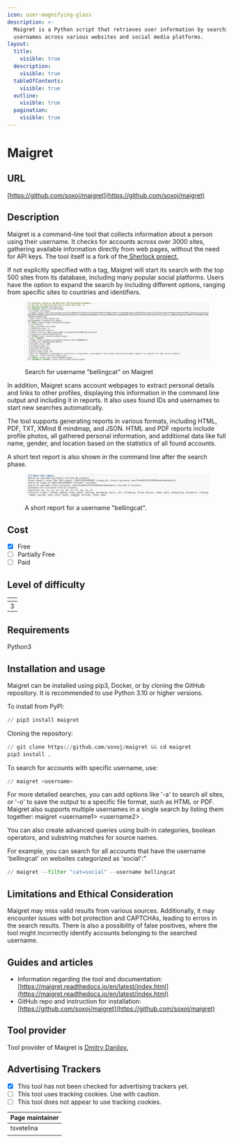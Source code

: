 ```yaml
---
icon: user-magnifying-glass
description: >-
  Maigret is a Python script that retrieves user information by searching for
  usernames across various websites and social media platforms.
layout:
  title:
    visible: true
  description:
    visible: true
  tableOfContents:
    visible: true
  outline:
    visible: true
  pagination:
    visible: true
---
```


# Maigret

## URL

[https://github.com/soxoj/maigret](https://github.com/soxoj/maigret)

## Description

Maigret is a command-line tool that collects information about a person using their username. It checks for accounts across over 3000 sites, gathering available information directly from web pages, without the need for API keys. The tool itself is a fork of the[ Sherlock project.](https://github.com/sherlock-project/sherlock)

If not explicitly specified with a tag, Maigret will start its search with the top 500 sites from its database, including many popular social platforms. Users have the option to expand the search by including different options, ranging from specific sites to countries and identifiers.

<figure><img src=".gitbook/assets/maigret.png" alt=""><figcaption><p>Search for  username "bellingcat" on Maigret </p></figcaption></figure>

In addition, Maigret scans account webpages to extract personal details and links to other profiles, displaying this information in the command line output and including it in reports. It also uses found IDs and usernames to start new searches automatically.&#x20;

The tool supports generating reports in various formats, including HTML, PDF, TXT, XMind 8 mindmap, and JSON. HTML and PDF reports include profile photos, all gathered personal information, and additional data like full name, gender, and location based on the statistics of all found accounts.

A short text report is also shown in the command line after the search phase.

<figure><img src=".gitbook/assets/Maigret2.png" alt=""><figcaption><p>A short report for a username "bellingcat".</p></figcaption></figure>

## Cost

* [x] Free
* [ ] Partially Free
* [ ] Paid

## Level of difficulty

<table><thead><tr><th data-type="rating" data-max="5"></th></tr></thead><tbody><tr><td>3</td></tr></tbody></table>

## Requirements

Python3

## Installation and usage

Maigret can be installed using pip3, Docker, or by cloning the GitHub repository. It is recommended to use Python 3.10 or higher versions.

To install from PyPl:

```python
// pip3 install maigret
```

Cloning the repository:

```python
// git clone https://github.com/soxoj/maigret && cd maigret
pip3 install .
```

To search for accounts with specific username, use:

```python
// maigret <username>
```

For more detailed searches, you can add options like '-a' to search all sites, or '-o' to save the output to a specific file format, such as HTML or PDF. Maigret also supports multiple usernames in a single search by listing them together: maigret  \<username1> \<username2> .

You can also create advanced queries using built-in categories, boolean operators, and substring matches for source names.&#x20;

For example, you can search for all accounts that have the username 'bellingcat' on websites categorized as 'social':"

```python
// maigret --filter "cat=social" --username bellingcat
```

## Limitations and Ethical Consideration

Maigret may miss valid results from various sources. Additionally, it may encounter issues with bot protection and CAPTCHAs, leading to errors in the search results. There is also a possibility of false positives, where the tool might incorrectly identify accounts belonging to the searched username.

## Guides and articles

* Information regarding the tool and documentation: [https://maigret.readthedocs.io/en/latest/index.html](https://maigret.readthedocs.io/en/latest/index.html)
* GitHub repo and instruction for installation: [https://github.com/soxoj/maigret](https://github.com/soxoj/maigret)

## Tool provider

Tool provider of Maigret is [Dmitry Danilov.](https://www.linkedin.com/in/danilov-d/)

## Advertising Trackers

* [x] This tool has not been checked for advertising trackers yet.
* [ ] This tool uses tracking cookies. Use with caution.
* [ ] This tool does not appear to use tracking cookies.

| Page maintainer |
| --------------- |
| tsvetelina      |
|                 |
